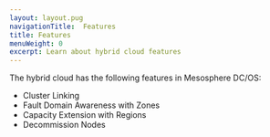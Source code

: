 ```yaml
---
layout: layout.pug
navigationTitle:  Features
title: Features
menuWeight: 0
excerpt: Learn about hybrid cloud features
---
```


The hybrid cloud has the following features in Mesosphere DC/OS:
- Cluster Linking
- Fault Domain Awareness with Zones
- Capacity Extension with Regions
- Decommission Nodes
